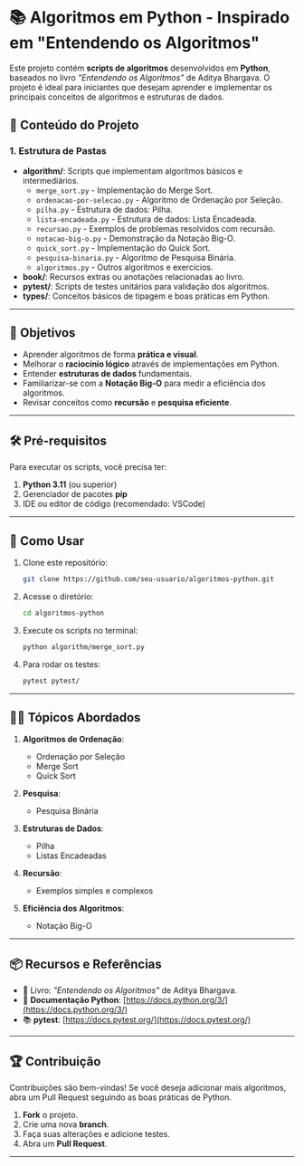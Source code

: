 # 📚 **Algoritmos em Python - Inspirado em "Entendendo os Algoritmos"**

Este projeto contém **scripts de algoritmos** desenvolvidos em **Python**, baseados no livro *"Entendendo os Algoritmos"* de Aditya Bhargava. O projeto é ideal para iniciantes que desejam aprender e implementar os principais conceitos de algoritmos e estruturas de dados.

## 🧮 **Conteúdo do Projeto**

### **1. Estrutura de Pastas**

- **algorithm/**: Scripts que implementam algoritmos básicos e intermediários.
    - `merge_sort.py` - Implementação do Merge Sort.
    - `ordenacao-por-selecao.py` - Algoritmo de Ordenação por Seleção.
    - `pilha.py` - Estrutura de dados: Pilha.
    - `lista-encadeada.py` - Estrutura de dados: Lista Encadeada.
    - `recursao.py` - Exemplos de problemas resolvidos com recursão.
    - `notacao-big-o.py` - Demonstração da Notação Big-O.
    - `quick_sort.py` - Implementação do Quick Sort.
    - `pesquisa-binaria.py` - Algoritmo de Pesquisa Binária.
    - `algoritmos.py` - Outros algoritmos e exercícios.
- **book/**: Recursos extras ou anotações relacionadas ao livro.
- **pytest/**: Scripts de testes unitários para validação dos algoritmos.
- **types/**: Conceitos básicos de tipagem e boas práticas em Python.

---

## 🚀 **Objetivos**

- Aprender algoritmos de forma **prática e visual**.
- Melhorar o **raciocínio lógico** através de implementações em Python.
- Entender **estruturas de dados** fundamentais.
- Familiarizar-se com a **Notação Big-O** para medir a eficiência dos algoritmos.
- Revisar conceitos como **recursão** e **pesquisa eficiente**.

---

## 🛠️ **Pré-requisitos**

Para executar os scripts, você precisa ter:

1. **Python 3.11** (ou superior)
2. Gerenciador de pacotes **pip**
3. IDE ou editor de código (recomendado: VSCode)

---

## 📂 **Como Usar**

1. Clone este repositório:

   ```bash
   git clone https://github.com/seu-usuario/algoritmos-python.git
   ```

2. Acesse o diretório:

   ```bash
   cd algoritmos-python
   ```

3. Execute os scripts no terminal:

   ```bash
   python algorithm/merge_sort.py
   ```

4. Para rodar os testes:

   ```bash
   pytest pytest/
   ```

---

## 🧑‍💼 **Tópicos Abordados**

1. **Algoritmos de Ordenação**:
   - Ordenação por Seleção
   - Merge Sort
   - Quick Sort

2. **Pesquisa**:
   - Pesquisa Binária

3. **Estruturas de Dados**:
   - Pilha
   - Listas Encadeadas

4. **Recursão**:
   - Exemplos simples e complexos

5. **Eficiência dos Algoritmos**:
   - Notação Big-O

---

## 📦 **Recursos e Referências**

- 📖 Livro: *"Entendendo os Algoritmos"* de Aditya Bhargava.
- 🐼 **Documentação Python**: [https://docs.python.org/3/](https://docs.python.org/3/)
- 📚 **pytest**: [https://docs.pytest.org/](https://docs.pytest.org/)

---

## 🏆 **Contribuição**

Contribuições são bem-vindas! Se você deseja adicionar mais algoritmos, abra um Pull Request seguindo as boas práticas de Python.

1. **Fork** o projeto.
2. Crie uma nova **branch**.
3. Faça suas alterações e adicione testes.
4. Abra um **Pull Request**.

---


